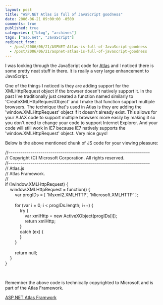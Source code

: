 ```yaml
---
layout: post
title: "ASP.NET Atlas is full of JavaScript goodness"
date: 2006-06-21 09:00:00 -0500
comments: true
published: true
categories: ["blog", "archives"]
tags: ["asp.net", "JavaScript"]
redirect_from: 
  - /post/2006/06/21/ASPNET-Atlas-is-full-of-JavaScript-goodness
  - /post/2006/06/21/aspnet-atlas-is-full-of-javascript-goodness
---
```

<!-- more -->
<p>I was looking through the JavaScript code for <a href="http://atlas.asp.net">Atlas</a> and I noticed there is some pretty neat stuff in there. It is really a very large enhancement to JavaScript.</p>
<p>One of the things I noticed is they are adding support for the XMLHttpRequest object if the browser doesn't natively support it. In the past I've traditionally just created a function named similarly to 'CreateXMLHttpRequestObject' and I make that function support multiple browsers. The technique that's used in Atlas is they are adding the 'window.XMLHttpRequest' object if it doesn't already exist. This allows for your AJAX code to support multiple browsers more easily by making it so you don't need to change your code to support Internet Explorer. And your code will still work in IE7 because IE7 natively supports the 'window.XMLHttpRequest' object. Very nice guys!</p>
<p>Below is the above mentioned chunk of JS code for your viewing pleasure:</p>
<p>//-----------------------------------------------------------------------<br />// Copyright (C) Microsoft Corporation. All rights reserved.<br />//-----------------------------------------------------------------------<br />// Atlas.js<br />// Atlas Framework.<br />//<br />if (!window.XMLHttpRequest) {<br />&nbsp;&nbsp;&nbsp; window.XMLHttpRequest = function() {<br />&nbsp;&nbsp;&nbsp;&nbsp;&nbsp;&nbsp;&nbsp; var progIDs = [ 'Msxml2.XMLHTTP', 'Microsoft.XMLHTTP' ];<br />&nbsp;&nbsp;&nbsp;&nbsp; <br />&nbsp;&nbsp;&nbsp;&nbsp;&nbsp;&nbsp;&nbsp; for (var i = 0; i &lt; progIDs.length; i++) {<br />&nbsp;&nbsp;&nbsp;&nbsp;&nbsp;&nbsp;&nbsp;&nbsp;&nbsp;&nbsp;&nbsp; try {<br />&nbsp;&nbsp;&nbsp;&nbsp;&nbsp;&nbsp;&nbsp;&nbsp;&nbsp;&nbsp;&nbsp;&nbsp;&nbsp;&nbsp;&nbsp; var xmlHttp = new ActiveXObject(progIDs[i]);<br />&nbsp;&nbsp;&nbsp;&nbsp;&nbsp;&nbsp;&nbsp;&nbsp;&nbsp;&nbsp;&nbsp;&nbsp;&nbsp;&nbsp;&nbsp; return xmlHttp;<br />&nbsp;&nbsp;&nbsp;&nbsp;&nbsp;&nbsp;&nbsp;&nbsp;&nbsp;&nbsp;&nbsp; }<br />&nbsp;&nbsp;&nbsp;&nbsp;&nbsp;&nbsp;&nbsp;&nbsp;&nbsp;&nbsp;&nbsp; catch (ex) {<br />&nbsp;&nbsp;&nbsp;&nbsp;&nbsp;&nbsp;&nbsp;&nbsp;&nbsp;&nbsp;&nbsp; }<br />&nbsp;&nbsp;&nbsp;&nbsp;&nbsp;&nbsp;&nbsp; }<br />&nbsp;&nbsp;&nbsp;&nbsp; <br />&nbsp;&nbsp;&nbsp;&nbsp;&nbsp;&nbsp;&nbsp; return null;<br />&nbsp;&nbsp;&nbsp; }<br />}</p>
<p>&nbsp;</p>
<p>Remember the above code is technically copyrighted to Microsoft and is part of the Atlas Framework.</p>
<p><a href="http://atlas.asp.net">ASP.NET Atlas Framwork</a></p>

